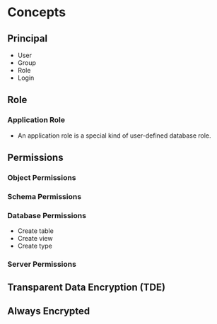 # Concepts

## Principal

-   User
-   Group
-   Role
-   Login

## Role

### Application Role

-   An application role is a special kind of user-defined database role.

## Permissions

### Object Permissions

### Schema Permissions

### Database Permissions

-   Create table
-   Create view
-   Create type

### Server Permissions

## Transparent Data Encryption (TDE)

## Always Encrypted
